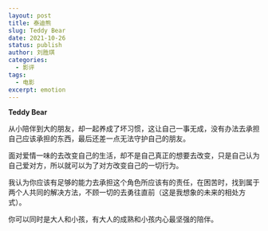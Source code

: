 ```yaml
---
layout: post
title: 泰迪熊
slug: Teddy Bear
date: 2021-10-26
status: publish
author: 刘胜琪
categories: 
  - 影评
tags: 
  - 电影
excerpt: emotion
---
```


**Teddy Bear**

从小陪伴到大的朋友，却一起养成了坏习惯，这让自己一事无成，没有办法去承担自己应该承担的东西，最后还差一点无法守护自己的朋友。

面对爱情一味的去改变自己的生活，却不是自己真正的想要去改变，只是自己认为自己爱对方，所以就可以为了对方改变自己的一切行为。

我认为你应该有足够的能力去承担这个角色所应该有的责任，在困苦时，找到属于两个人共同的解决方法，不顾一切的去勇往直前（这是我想象的未来的相处方式）。

你可以同时是大人和小孩，有大人的成熟和小孩内心最坚强的陪伴。